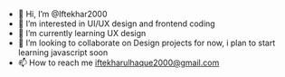 - 👋 Hi, I’m @Iftekhar2000
- 👀 I’m interested in UI/UX design and frontend coding
- 🌱 I’m currently learning UX design
- 💞️ I’m looking to collaborate on Design projects for now, i plan to start learning javascript soon
- 📫 How to reach me iftekharulhaque2000@gmail.com

<!---
Iftekhar2000/Iftekhar2000 is a ✨ special ✨ repository because its `README.md` (this file) appears on your GitHub profile.
You can click the Preview link to take a look at your changes.
--->
